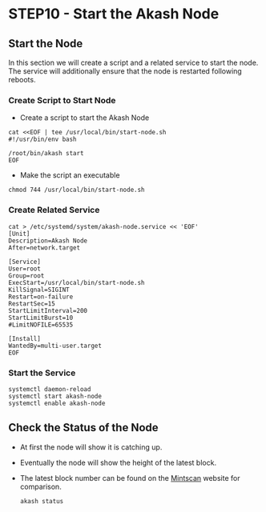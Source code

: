 # STEP10 - Start the Akash Node



## Start the Node

In this section we will create a script and a related service to start the node.  The service will additionally ensure that the node is restarted following reboots.

### Create Script to Start Node

* Create a script to start the Akash Node

```
cat <<EOF | tee /usr/local/bin/start-node.sh
#!/usr/bin/env bash

/root/bin/akash start
EOF
```

* Make the script an executable

```
chmod 744 /usr/local/bin/start-node.sh
```

### Create Related Service

```
cat > /etc/systemd/system/akash-node.service << 'EOF'
[Unit]
Description=Akash Node
After=network.target

[Service]
User=root
Group=root
ExecStart=/usr/local/bin/start-node.sh
KillSignal=SIGINT
Restart=on-failure
RestartSec=15
StartLimitInterval=200
StartLimitBurst=10
#LimitNOFILE=65535

[Install]
WantedBy=multi-user.target
EOF
```

### Start the Service

```
systemctl daemon-reload
systemctl start akash-node
systemctl enable akash-node
```

## Check the Status of the Node

* At first the node will show it is catching up.&#x20;
* Eventually the node will show the height of the latest block.&#x20;
*   The latest block number can be found on the [Mintscan](https://www.mintscan.io/akash) website for comparison.

    ```
    akash status
    ```
